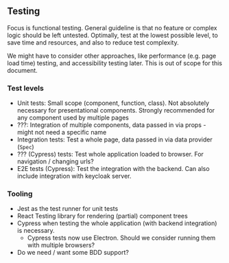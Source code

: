 ## Testing

Focus is functional testing. General guideline is that no feature or complex logic should be left untested.
Optimally, test at the lowest possible level, to save time and resources, and also to reduce test complexity.

We might have to consider other approaches, like performance (e.g. page load time) testing, and accessibility testing later. This is out of scope for this document.

### Test levels

- Unit tests: Small scope (component, function, class). Not absolutely necessary for presentational components. Strongly recommended for any component used by multiple pages
- ???: Integration of multiple components, data passed in via props - might not need a specific name
- Integration tests: Test a whole page, data passed in via data provider (`Spec`)
- ??? (Cypress) tests: Test whole application loaded to browser. For navigation / changing urls?
- E2E tests (Cypress): Test the integration with the backend. Can also include integration with keycloak server.

### Tooling

- Jest as the test runner for unit tests
- React Testing library for rendering (partial) component trees
- Cypress when testing the whole application (with backend integration) is necessary.
  - Cypress tests now use Electron. Should we consider running them with multiple browsers?
- Do we need / want some BDD support?
